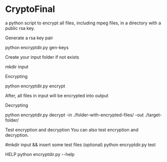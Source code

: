 # CryptoFinal

a python script to encrypt all files, including mpeg files, in a directory with a public rsa key.

Generate a rsa key pair

python encryptdir.py gen-keys

Create your input folder if not exists

mkdir input

Encrypting

python encryptdir.py encrypt

After, all files in input will be encrypted into output

Decrypting

python encryptdir.py decrypt -in ./folder-with-encrypted-files/ -out ./target-folder/

Test encryption and decryption You can also test encryption and decryption.

#mkdir input && insert some test files (optional)
python encryptdir.py test

HELP 
python encryptdir.py --help
